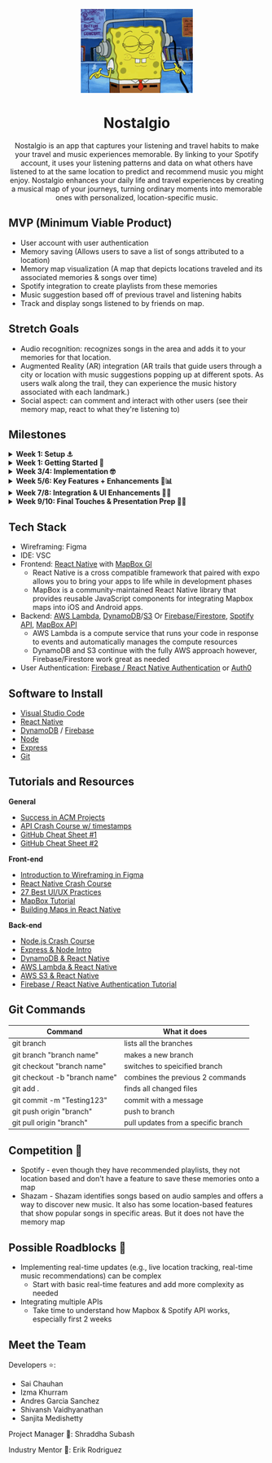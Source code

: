 
<p align="center">
  <img src="https://github.com/acm-projects/Nostalgio/blob/main/listening-to-music-spongebob.gif"/>
</p>

# <h1 align="center">Nostalgio</h1>

<p align="center">
Nostalgio is an app that captures your listening and travel habits to make your travel and music experiences memorable. By linking to your Spotify account, it uses your listening patterns and data on what others have listened to at the same location to predict and recommend music you might enjoy. Nostalgio enhances your daily life and travel experiences by creating a musical map of your journeys, turning ordinary moments into memorable ones with personalized, location-specific music.
</p>

## MVP (Minimum Viable Product)


* User account with user authentication
* Memory saving (Allows users to save a list of songs attributed to a location)
* Memory map visualization (A map that depicts locations traveled and its associated memories & songs over time)
* Spotify integration to create playlists from these memories
* Music suggestion based off of previous travel and listening habits
* Track and display songs listened to by friends on map. 
  



## Stretch Goals

* Audio recognition: recognizes songs in the area and adds it to your memories for that location.
* Augmented Reality (AR) integration (AR trails that guide users through a city or location with music suggestions popping up at different spots. As users walk along the trail, they can experience the music history associated with each landmark.)
* Social aspect: can comment and interact with other users (see their memory map, react to what they're listening to)



## Milestones

<details closed>
  <summary>  <strong> Week 1: Setup ⚓ </strong> </summary>
  <br>

- General:
  - Assign roles for front-end and back-end development.
  - Discuss overall project scope, tech stack/options (React Native for frontend, AWS for backend)
  - Schedule meetings for weekly meetings
  - Start Low fidelity with everyone to get a vision of the app
- Frontend:
  - Start working on figma and be ready to show progress dev night
  - Learn React Native/Flutter and decide which you wanna work with
- Backend:
  - Research AWS and begin setting up your environment (AWS EC2, S3).
  - Start exploring database frameworks (e.g., MongoDB, DynamoDB).
  - Explore Spotify API

</details>
<details closed>
  <summary>  <strong> Week 1: Getting Started 🏃 </strong> </summary>
  <br>
  
- Frontend:
  - Figma design complete
  - Basic Routing: Implement initial routing in React Native to connect key screens.
- Backend:
  - Continue researching the AWS tech stack 
  - Database Schema: Design the DynamoDB schema to store user data, memories, and listening history.
  - Mapbox Integration: Begin researching how to integrate Mapbox into the app for location tracking.
  - Begin brainstorming and researching the music suggestion algorithm based on location and listening habits.

</details>

<details closed>
  <summary>  <strong> Week 3/4: Implementation 🤓 </strong> </summary>
  <br>

- General:
  - Team Sync: Regular check-ins to address any blockers, especially since the team is new to the tech stack.
- Frontend:
  - Core Pages: Begin coding key components such as the Memory Input Page, Map Visualization Page, and Music Suggestion Page.
  - Mapbox Integration: Start integrating Mapbox into the frontend to display user locations and memory markers.
- Backend:
  - Database Setup: Implement the DynamoDB schema, focusing on saving and retrieving user memories and listening data.
  - Spotify API Integration: Set up initial connections to the Spotify API to fetch user listening data.
  - Mapbox API: Set up backend logic to handle location data and pass it to the frontend.

</details>

<details closed>
  <summary>  <strong> Week 5/6: Key Features + Enhancements 🎵📊 </strong> </summary>
  <br>

- General:
  - Midway Review: Review progress, adjust goals if necessary, and ensure both frontend and backend are on track for integration.
- Frontend:
  - Memory Visualization: Enhance map visualization with memory markers, user journeys, and interaction features (comments, reactions).
  - Popular Songs Display: Implement UI to display popular songs and genres at specific locations.
- Backend:
  - Memory Logic: Finalize backend logic for saving and retrieving memories and associated music.
  - Real-Time Updates: Implement real-time updates for what other users have listened to at certain locations.
  - Music Suggestion Algorithm: Start developing the core algorithm for music suggestions based on user data and location.

</details>

<details closed>
  <summary>  <strong> Week 7/8: Integration & UI Enhancements 🎵🏁 </strong> </summary>
  <br>

- General:
  - Presentation Prep: Start preparing the presentation and demo, focusing on the key features and how they work together.
  - Work on stretch goals if possible
- Frontend:
  - UI Enhancements: Polish the UI and ensure smooth navigation between different pages.
  - Integration Testing: Begin testing the integration between frontend and backend, especially for features like memory saving, map visualization, and music suggestions.
- Backend:
  - Final Integration: Complete the integration of all APIs (Spotify, Mapbox) and ensure the backend is fully functional.
  - User Authentication: Finalize the user authentication flow and connect it with the database.

</details>

<details closed>
  <summary>  <strong> Week 9/10: Final Touches & Presentation Prep 💪📢 </strong> </summary>
  <br>

- General:
  - Bug Fixes & Polish: Address any bugs, finalize UI/UX, and ensure the app is stable and ready for presentation.
  - Final Testing: Conduct thorough testing of all features, focusing on user journeys and the core algorithm.
  - Presentation: Prepare slides, script, and rehearse the demo. Ensure everyone is confident with their part of the presentation.

</details>



## Tech Stack
* Wireframing: Figma
* IDE: VSC
* Frontend: [React Native](https://reactnative.dev/) with [MapBox Gl](https://docs.mapbox.com/help/glossary/maps-sdk-for-react-native/)
  * React Native is a cross compatible framework that paired with expo allows you to bring your apps to life while in development phases
  * MapBox is a community-maintained React Native library that provides reusable JavaScript components for integrating Mapbox maps into iOS and Android apps.
* Backend: [AWS Lambda](https://www.serverless.com/aws-lambda), [DynamoDB](https://docs.aws.amazon.com/amazondynamodb/latest/developerguide/Introduction.html)/[S3](https://docs.aws.amazon.com/AmazonS3/latest/userguide/Welcome.html) Or [Firebase/Firestore](https://firebase.google.com/docs/firestore), [Spotify API](https://developer.spotify.com/documentation/web-api), [MapBox API](https://docs.mapbox.com/api/overview/)
  * AWS Lambda is a compute service that runs your code in response to events and automatically manages the compute resources
  * DynamoDB and S3 continue with the fully AWS approach however, Firebase/Firestore work great as needed
* User Authentication: [Firebase / React Native Authentication](https://rnfirebase.io/auth/usage) or [Auth0](https://auth0.com/docs)



## Software to Install
  - [Visual Studio Code](https://code.visualstudio.com/)
  - [React Native](https://reactnative.dev/docs/environment-setup)
  - [DynamoDB](https://aws.amazon.com/dynamodb/) / [Firebase](https://firebase.google.com/docs/web/setup)
  - [Node](https://nodejs.org/en/)
  - [Express](https://expressjs.com/)
  - [Git](https://git-scm.com/downloads)

## Tutorials and Resources  
  **General**
  - [Success in ACM Projects](https://docs.google.com/document/d/18Zi3DrKG5e6g5Bojr8iqxIu6VIGl86YBSFlsnJnlM88/edit#heading=h.ky82xv3vtbpi)
  - [API Crash Course w/ timestamps](https://www.youtube.com/watch?v=GZvSYJDk-us)
  - [GitHub Cheat Sheet #1](https://education.github.com/git-cheat-sheet-education.pdf)
  - [GitHub Cheat Sheet #2](https://drive.google.com/file/d/1OddwoSvNJ3dQuEBw3RERieMXmOicif9_/view)
  
  **Front-end**
  - [Introduction to Wireframing in Figma](https://www.youtube.com/watch?v=6t_dYhXyYjI)
  - [React Native Crash Course](https://www.youtube.com/watch?v=w7ejDZ8SWv8)
  - [27 Best UI/UX Practices](https://729solutions.com/ux-ui-best-practices/)
  - [MapBox Tutorial](https://www.youtube.com/watch?v=JJatzkPcmoI)
  - [Building Maps in React Native](https://medium.com/@mshuecodev/building-maps-in-react-native-with-mapbox-a-step-by-step-tutorial-6491f2190db9)
  
  **Back-end**
  - [Node.js Crash Course](https://www.youtube.com/watch?v=zb3Qk8SG5Ms&list=PL4cUxeGkcC9jsz4LDYc6kv3ymONOKxwBU)
  - [Express & Node Intro](https://youtu.be/jivyItmsu18?si=YbLWhSxKg1C44Qht)
  - [DynamoDB & React Native](https://docs.aws.amazon.com/prescriptive-guidance/latest/patterns/build-a-serverless-react-native-mobile-app-by-using-aws-amplify.html)
  - [AWS Lambda & React Native](https://docs.aws.amazon.com/prescriptive-guidance/latest/patterns/build-a-serverless-react-native-mobile-app-by-using-aws-amplify.html)
  - [AWS S3 & React Native](https://jaka-tertinek.medium.com/upload-files-from-react-native-app-to-aws-s3-3d3cb85e9d4)
  - [Firebase / React Native Authentication Tutorial](https://www.youtube.com/watch?v=ONAVmsGW6-M)

## Git Commands

| Command                       | What it does                        |
| ----------------------------- | ----------------------------------- |
| git branch                    | lists all the branches              |
| git branch "branch name"      | makes a new branch                  |
| git checkout "branch name"    | switches to speicified branch       |
| git checkout -b "branch name" | combines the previous 2 commands    |
| git add .                     | finds all changed files             |
| git commit -m "Testing123"    | commit with a message               |
| git push origin "branch"      | push to branch                      |
| git pull origin "branch"      | pull updates from a specific branch |

## Competition 🫢
* Spotify - even though they have recommended playlists, they not location based and don't have a feature to save these memories onto a map
* Shazam - Shazam identifies songs based on audio samples and offers a way to discover new music. It also has some location-based features that show popular songs in specific areas. But it 
  does not have the memory map

## Possible Roadblocks 🧠
- Implementing real-time updates (e.g., live location tracking, real-time music recommendations) can be complex
  - Start with basic real-time features and add more complexity as needed
- Integrating multiple APIs
  - Take time to understand how Mapbox & Spotify API works, especially first 2 weeks

  
## Meet the Team

Developers ⭐: 
* Sai Chauhan
* Izma	Khurram
* Andres Garcia Sanchez
* Shivansh Vaidhyanathan
* Sanjita Medishetty
      
Project Manager 🤺: Shraddha Subash

Industry Mentor 👔: Erik Rodriguez
